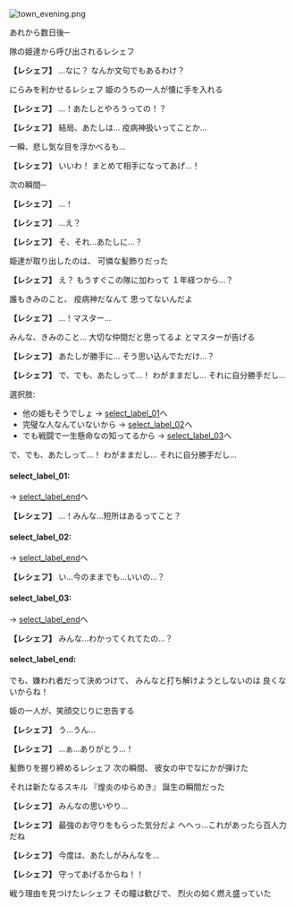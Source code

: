 
![town_evening.png](../images/backgrounds/town_evening.png)

あれから数日後─

隊の姫達から呼び出されるレシェフ

**【レシェフ】**
…なに？
なんか文句でもあるわけ？

にらみを利かせるレシェフ
姫のうちの一人が懐に手を入れる

**【レシェフ】**
…！あたしとやろうっての！？

**【レシェフ】**
結局、あたしは…
疫病神扱いってことか…

一瞬、悲し気な目を浮かべるも…

**【レシェフ】**
いいわ！
まとめて相手になってあげ…！

次の瞬間─

**【レシェフ】**
…！

**【レシェフ】**
…え？

**【レシェフ】**
そ、それ…あたしに…？

姫達が取り出したのは、
可憐な髪飾りだった

**【レシェフ】**
え？
もうすぐこの隊に加わって
１年経つから…？

誰もきみのこと、
疫病神だなんて
思ってないんだよ

**【レシェフ】**
…！マスター…

みんな、きみのこと…
大切な仲間だと思ってるよ
とマスターが告げる

**【レシェフ】**
あたしが勝手に…
そう思い込んでただけ…？

**【レシェフ】**
で、でも、あたしって…！
わがままだし…
それに自分勝手だし…

選択肢:
- 他の姫もそうでしょ → [select_label_01](#select_label_01)へ
- 完璧な人なんていないから → [select_label_02](#select_label_02)へ
- でも戦闘で一生懸命なの知ってるから → [select_label_03](#select_label_03)へ

で、でも、あたしって…！
わがままだし…
それに自分勝手だし…

#### select_label_01:
 → [select_label_end](#select_label_end)へ

**【レシェフ】**
…！みんな…短所はあるってこと？

#### select_label_02:
 → [select_label_end](#select_label_end)へ

**【レシェフ】**
い…今のままでも…いいの…？

#### select_label_03:
 → [select_label_end](#select_label_end)へ

**【レシェフ】**
みんな…わかってくれてたの…？

#### select_label_end:

でも、嫌われ者だって決めつけて、
みんなと打ち解けようとしないのは
良くないからね！

姫の一人が、笑顔交じりに忠告する

**【レシェフ】**
う…うん…

**【レシェフ】**
…ぁ…ありがとう…！

髪飾りを握り締めるレシェフ
次の瞬間、
彼女の中でなにかが弾けた

それは新たなるスキル
『煌炎のゆらめき』
誕生の瞬間だった

**【レシェフ】**
みんなの思いやり…

**【レシェフ】**
最強のお守りをもらった気分だよ
へへっ…これがあったら百人力だね

**【レシェフ】**
今度は、あたしがみんなを…

**【レシェフ】**
守ってあげるからね！！

戦う理由を見つけたレシェフ
その瞳は歓びで、
烈火の如く燃え盛っていた
